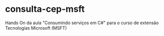 # consulta-cep-msft
Hands On da aula "Consumindo serviços em C#" para o curso de extensão Tecnologias Microsoft (MSFT)
